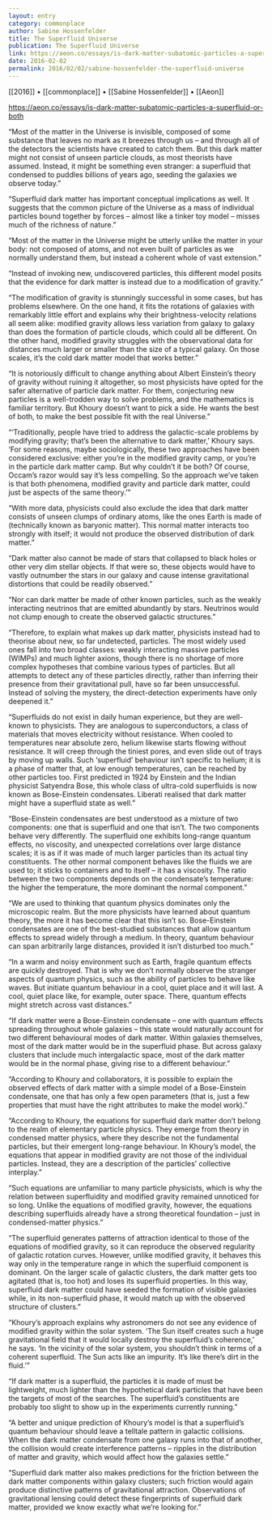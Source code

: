 ```yaml
---
layout: entry
category: commonplace
author: Sabine Hossenfelder
title: The Superfluid Universe
publication: The Superfluid Universe
link: https://aeon.co/essays/is-dark-matter-subatomic-particles-a-superfluid-or-both
date: 2016-02-02
permalink: 2016/02/02/sabine-hossenfelder-the-superfluid-universe
---
```


[[2016]] • [[commonplace]] • [[Sabine Hossenfelder]] • [[Aeon]]

https://aeon.co/essays/is-dark-matter-subatomic-particles-a-superfluid-or-both

“Most of the matter in the Universe is invisible, composed of some substance that leaves no mark as it breezes through us – and through all of the detectors the scientists have created to catch them. But this dark matter might not consist of unseen particle clouds, as most theorists have assumed. Instead, it might be something even stranger: a superfluid that condensed to puddles billions of years ago, seeding the galaxies we observe today.”

“Superfluid dark matter has important conceptual implications as well. It suggests that the common picture of the Universe as a mass of individual particles bound together by forces – almost like a tinker toy model – misses much of the richness of nature.”

“Most of the matter in the Universe might be utterly unlike the matter in your body: not composed of atoms, and not even built of particles as we normally understand them, but instead a coherent whole of vast extension.”

“Instead of invoking new, undiscovered particles, this different model posits that the evidence for dark matter is instead due to a modification of gravity.”

“The modification of gravity is stunningly successful in some cases, but has problems elsewhere. On the one hand, it fits the rotations of galaxies with remarkably little effort and explains why their brightness-velocity relations all seem alike: modified gravity allows less variation from galaxy to galaxy than does the formation of particle clouds, which could all be different. On the other hand, modified gravity struggles with the observational data for distances much larger or smaller than the size of a typical galaxy. On those scales, it’s the cold dark matter model that works better.”

“It is notoriously difficult to change anything about Albert Einstein’s theory of gravity without ruining it altogether, so most physicists have opted for the safer alternative of particle dark matter. For them, conjecturing new particles is a well-trodden way to solve problems, and the mathematics is familiar territory. But Khoury doesn’t want to pick a side. He wants the best of both, to make the best possible fit with the real Universe.”

“‘Traditionally, people have tried to address the galactic-scale problems by modifying gravity; that’s been the alternative to dark matter,’ Khoury says. ‘For some reasons, maybe sociologically, these two approaches have been considered exclusive: either you’re in the modified gravity camp, or you’re in the particle dark matter camp. But why couldn’t it be both? Of course, Occam’s razor would say it’s less compelling. So the approach we’ve taken is that both phenomena, modified gravity and particle dark matter, could just be aspects of the same theory.’”

“With more data, physicists could also exclude the idea that dark matter consists of unseen clumps of ordinary atoms, like the ones Earth is made of (technically known as baryonic matter). This normal matter interacts too strongly with itself; it would not produce the observed distribution of dark matter.”

“Dark matter also cannot be made of stars that collapsed to black holes or other very dim stellar objects. If that were so, these objects would have to vastly outnumber the stars in our galaxy and cause intense gravitational distortions that could be readily observed.”

“Nor can dark matter be made of other known particles, such as the weakly interacting neutrinos that are emitted abundantly by stars. Neutrinos would not clump enough to create the observed galactic structures.”

“Therefore, to explain what makes up dark matter, physicists instead had to theorise about new, so far undetected, particles. The most widely used ones fall into two broad classes: weakly interacting massive particles (WIMPs) and much lighter axions, though there is no shortage of more complex hypotheses that combine various types of particles. But all attempts to detect any of these particles directly, rather than inferring their presence from their gravitational pull, have so far been unsuccessful. Instead of solving the mystery, the direct-detection experiments have only deepened it.”

“Superfluids do not exist in daily human experience, but they are well-known to physicists. They are analogous to superconductors, a class of materials that moves electricity without resistance. When cooled to temperatures near absolute zero, helium likewise starts flowing without resistance. It will creep through the tiniest pores, and even slide out of trays by moving up walls. Such ‘superfluid’ behaviour isn’t specific to helium; it is a phase of matter that, at low enough temperatures, can be reached by other particles too. First predicted in 1924 by Einstein and the Indian physicist Satyendra Bose, this whole class of ultra-cold superfluids is now known as Bose-Einstein condensates. Liberati realised that dark matter might have a superfluid state as well.”

“Bose-Einstein condensates are best understood as a mixture of two components: one that is superfluid and one that isn’t. The two components behave very differently. The superfluid one exhibits long-range quantum effects, no viscosity, and unexpected correlations over large distance scales; it is as if it was made of much larger particles than its actual tiny constituents. The other normal component behaves like the fluids we are used to; it sticks to containers and to itself – it has a viscosity. The ratio between the two components depends on the condensate’s temperature: the higher the temperature, the more dominant the normal component.”

“We are used to thinking that quantum physics dominates only the microscopic realm. But the more physicists have learned about quantum theory, the more it has become clear that this isn’t so. Bose-Einstein condensates are one of the best-studied substances that allow quantum effects to spread widely through a medium. In theory, quantum behaviour can span arbitrarily large distances, provided it isn’t disturbed too much.”

“In a warm and noisy environment such as Earth, fragile quantum effects are quickly destroyed. That is why we don’t normally observe the stranger aspects of quantum physics, such as the ability of particles to behave like waves. But initiate quantum behaviour in a cool, quiet place and it will last. A cool, quiet place like, for example, outer space. There, quantum effects might stretch across vast distances.”

“If dark matter were a Bose-Einstein condensate – one with quantum effects spreading throughout whole galaxies – this state would naturally account for two different behavioural modes of dark matter. Within galaxies themselves, most of the dark matter would be in the superfluid phase. But across galaxy clusters that include much intergalactic space, most of the dark matter would be in the normal phase, giving rise to a different behaviour.”

“According to Khoury and collaborators, it is possible to explain the observed effects of dark matter with a simple model of a Bose-Einstein condensate, one that has only a few open parameters (that is, just a few properties that must have the right attributes to make the model work).”

“According to Khoury, the equations for superfluid dark matter don’t belong to the realm of elementary particle physics. They emerge from theory in condensed matter physics, where they describe not the fundamental particles, but their emergent long-range behaviour. In Khoury’s model, the equations that appear in modified gravity are not those of the individual particles. Instead, they are a description of the particles’ collective interplay.”

“Such equations are unfamiliar to many particle physicists, which is why the relation between superfluidity and modified gravity remained unnoticed for so long. Unlike the equations of modified gravity, however, the equations describing superfluids already have a strong theoretical foundation – just in condensed-matter physics.”

“The superfluid generates patterns of attraction identical to those of the equations of modified gravity, so it can reproduce the observed regularity of galactic rotation curves. However, unlike modified gravity, it behaves this way only in the temperature range in which the superfluid component is dominant. On the larger scale of galactic clusters, the dark matter gets too agitated (that is, too hot) and loses its superfluid properties. In this way, superfluid dark matter could have seeded the formation of visible galaxies while, in its non-superfluid phase, it would match up with the observed structure of clusters.”

“Khoury’s approach explains why astronomers do not see any evidence of modified gravity within the solar system. ‘The Sun itself creates such a huge gravitational field that it would locally destroy the superfluid’s coherence,’ he says. ‘In the vicinity of the solar system, you shouldn’t think in terms of a coherent superfluid. The Sun acts like an impurity. It’s like there’s dirt in the fluid.’”

“If dark matter is a superfluid, the particles it is made of must be lightweight, much lighter than the hypothetical dark particles that have been the targets of most of the searches. The superfluid’s constituents are probably too slight to show up in the experiments currently running.”

“A better and unique prediction of Khoury’s model is that a superfluid’s quantum behaviour should leave a telltale pattern in galactic collisions. When the dark matter condensate from one galaxy runs into that of another, the collision would create interference patterns – ripples in the distribution of matter and gravity, which would affect how the galaxies settle.”

“Superfluid dark matter also makes predictions for the friction between the dark matter components within galaxy clusters; such friction would again produce distinctive patterns of gravitational attraction. Observations of gravitational lensing could detect these fingerprints of superfluid dark matter, provided we know exactly what we’re looking for.”

